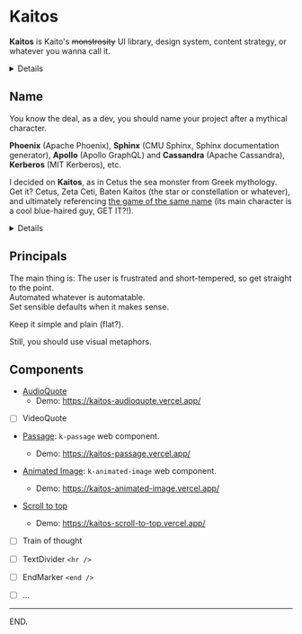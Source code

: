 # Kaitos

**Kaitos** is Kaito's ~~monstrosity~~ UI library, design system, content strategy, or whatever you wanna call it.

<details>

- Note to self: #blunderland and #wonderland both refer to this thing.

</details>


## Name

You know the deal, as a dev, you should name your project after a mythical character.

**Phoenix** (Apache Phoenix),
**Sphinx** (CMU Sphinx, Sphinx documentation generator),
**Apollo** (Apollo GraphQL) and **Cassandra** (Apache Cassandra),
**Kerberos** (MIT Kerberos),
etc.

I decided on **Kaitos**, as in Cetus the sea monster from Greek mythology. \
Get it? Cetus, Zeta Ceti, Baten Kaitos (the star or constellation or whatever), and ultimately referencing [the game of the same name][baten-kaitos-imdb] (its main character is a cool blue-haired guy, GET IT?!).

<details>

### Names considered

Blunderland and Kaitos were the main candidates.

#### npm scope

npm namespaces (users or orgs):

- ~~simplex~~

- ~~wonderland~~
- [ ] blunderland, but GitHub user exists.
- [ ] ineptitude, but it's long, kinda negative, and doesn't describe the project.
- ~~glacier~~ as in "Might as well try to hustle a glacier".

- ~~kaito~~
- [ ] kaitos, but GitHub user exists.
- ~~kaizen~~ https://github.com/cultureamp/kaizen-design-system

- ~~trainwreck~~ as in "train(wreck) of thoughts".

</details>

[baten-kaitos-wikipedia]: https://en.wikipedia.org/wiki/Baten_Kaitos:_Eternal_Wings_and_the_Lost_Ocean "Baten Kaitos: Eternal Wings and the Lost Ocean - Wikipedia"
[baten-kaitos-imdb]: https://www.imdb.com/title/tt0426408/ "Baten kaitos: Eternal Wings and the Lost Ocean - IMDb"


## Principals

The main thing is: The user is frustrated and short-tempered, so get straight to the point. \
Automated whatever is automatable. \
Set sensible defaults when it makes sense.

Keep it simple and plain (flat?).

Still, you should use visual metaphors.


## Components

- [AudioQuote](./packages/audioquote/)
    * Demo: https://kaitos-audioquote.vercel.app/

- [ ] VideoQuote

- [Passage](./packages/passage/): `k-passage` web component.
    * Demo: https://kaitos-passage.vercel.app/

- [Animated Image](./packages/animated-image/): `k-animated-image` web component.
    * Demo: https://kaitos-animated-image.vercel.app/

- [Scroll to top](./packages/scroll-to-top/)
    * Demo: https://kaitos-scroll-to-top.vercel.app/

- [ ] Train of thought

- [ ] TextDivider `<hr />`

- [ ] EndMarker `<end />`

- [ ] ...

---

END.
